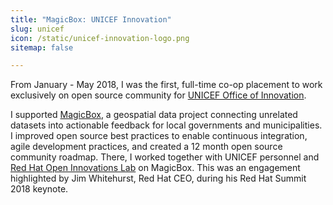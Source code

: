 ```yaml
---
title: "MagicBox: UNICEF Innovation"
slug: unicef
icon: /static/unicef-innovation-logo.png
sitemap: false

---
```


From January - May 2018, I was the first, full-time co-op placement to work exclusively on open source community for [UNICEF Office of Innovation](https://www.unicef.org/innovation/).

I supported [MagicBox](https://www.unicef.org/innovation/Magicbox), a geospatial data project connecting unrelated datasets into actionable feedback for local governments and municipalities.
I improved open source best practices to enable continuous integration, agile development practices, and created a 12 month open source community roadmap.
There, I worked together with UNICEF personnel and [Red Hat Open Innovations Lab](https://www.redhat.com/en/services/consulting/open-innovation-labs) on MagicBox.
This was an engagement highlighted by Jim Whitehurst, Red Hat CEO, during his Red Hat Summit 2018 keynote.
